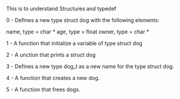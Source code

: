 This is to understand Structures and typedef

0 - Defines a new type struct dog with the following elements:

name, type = char * age, type = float owner, type = char *

1 - A function that initialize a variable of type struct dog

2 - A unction that prints a struct dog

3 - Defines a new type dog_t as a new name for the type struct dog.

4 - A function that creates a new dog.

5 - A function that frees dogs.
